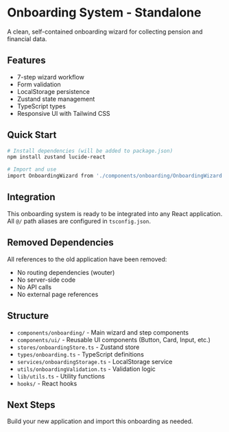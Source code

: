 # Onboarding System - Standalone

A clean, self-contained onboarding wizard for collecting pension and financial data.

## Features

- 7-step wizard workflow
- Form validation
- LocalStorage persistence  
- Zustand state management
- TypeScript types
- Responsive UI with Tailwind CSS

## Quick Start

```bash
# Install dependencies (will be added to package.json)
npm install zustand lucide-react

# Import and use
import OnboardingWizard from './components/onboarding/OnboardingWizard';
```

## Integration

This onboarding system is ready to be integrated into any React application. All `@/` path aliases are configured in `tsconfig.json`.

## Removed Dependencies

All references to the old application have been removed:
- No routing dependencies (wouter)
- No server-side code
- No API calls
- No external page references

## Structure

- `components/onboarding/` - Main wizard and step components
- `components/ui/` - Reusable UI components (Button, Card, Input, etc.)
- `stores/onboardingStore.ts` - Zustand store
- `types/onboarding.ts` - TypeScript definitions
- `services/onboardingStorage.ts` - LocalStorage service
- `utils/onboardingValidation.ts` - Validation logic
- `lib/utils.ts` - Utility functions
- `hooks/` - React hooks

## Next Steps

Build your new application and import this onboarding as needed.
